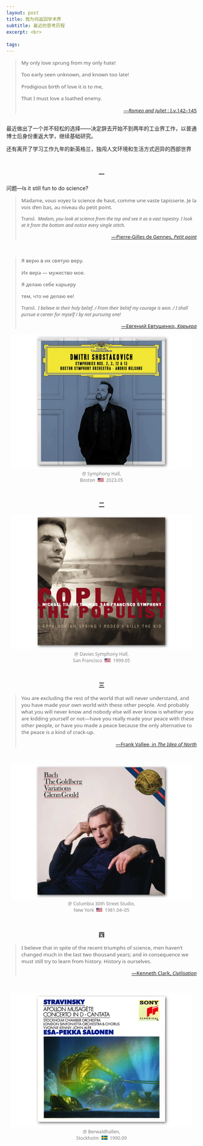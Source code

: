 ```yaml
---
layout: post
title: 我为何返回学术界
subtitle: 最近的思考历程
excerpt: <br>

tags: 
---
```

><p style="margin-bottom: 0.25em; font-size:.96em; font-family: Noto Sans; margin-left: 1em; text-indent:-1em">
>My only love sprung from my only hate! </p>
><p style="margin-bottom: 0.25em; font-size:.96em; font-family: Noto Sans; margin-left: 1em; text-indent:-1em">
>Too early seen unknown, and known too late! </p>
><p style="margin-bottom: 0.25em; font-size:.96em; font-family: Noto Sans; margin-left: 1em; text-indent:-1em">
>Prodigious birth of love it is to me, </p>
><p style="font-size:.96em; font-family: Noto Sans; margin-left: 1em; text-indent:-1em">
>That I must love a loathed enemy. </p>
><p align="right" style="font-size:0.95em; font-family: Noto Sans"> 
>	<a href="https://en.wikisource.org/wiki/Romeo_and_Juliet_(1917)_Yale/Text/Act_I">—<i>Romeo and Juliet</i> : I.v.142–145</a> </p>

<p style="margin-bottom:2em"> </p>

最近做出了一个并不轻松的选择——决定辞去开始不到两年的工业界工作，以普通博士后身份重返大学，继续基础研究。

还有离开了学习工作九年的新英格兰，独闯人文环境和生活方式迥异的西部世界

<br>


<p style="text-align:center; font-size:1.1em"> <b>一</b> </p>


问题—Is it still fun to do science?

> <p style="font-size:.96em; font-family: Noto Sans">
> Madame, vous voyez la science de haut, comme une vaste tapisserie. Je la vois d’en bas, au niveau du petit point.</p> 
>
><p style="font-size:.87em; font-family: Noto Sans"> Transl.&nbsp; <i> Madam, you look at science from the top and see it as a vast tapestry. I look at it from the bottom and notice every single stitch. </i> </p>
><p align="right" style="font-size:0.95em; font-family: Noto Sans"> <a href="https://archive.org/details/petitpoint0000genn/page/7/mode/2up">—Pierre-Gilles de Gennes, <nobr> <i>Petit point</i> </nobr> </a> </p>


<br>


><p style="margin-bottom: 0.0em; font-size:.96em; font-family: Noto Sans">
>Я верю в их святую веру. </p>
><p style="margin-bottom: 0.0em; font-size:.96em; font-family: Noto Sans">
>Их вера — мужество мое. </p>
><p style="margin-bottom: 0.0em; font-size:.96em; font-family: Noto Sans">
>Я делаю себе карьеру </p>
><p style="font-size:.95em; font-family: Noto Sans">
>тем, что не делаю ее!</p>
>
><p style="font-size:.87em; font-family: Noto Sans">Transl.&nbsp; <i>I believe in their holy belief. / From their belief my courage is won. / I shall pursue a career for myself / by not pursuing one! </i> </p>
>
><p align="right" style="font-size:0.95em; font-family: Noto Sans"> <a href="https://www.culture.ru/poems/26258/karera"> —Евгений Евтушенко, <i>Карьера</i> </a> </p>

<p style="text-align:center; color:grey; font-family: Noto Sans; font-size:0.87em">
<a href="https://www.youtube.com/watch?v=calemtvodLw&list=OLAK5uy_kQ1vMccLzLlL2b2OZ4smPEzK-IJUmQVNA&index=15&t=580s"> <img src="/assets/img/albums/nelsons-shostakovich13.png" width="480"> </a> <br>
@ Symphony Hall, <br>
Boston &nbsp;<img src="/assets/img/flags/us.png" height="10.5" width="16"/>&nbsp; 2023.05 
</p>

<br>


<p style="text-align:center; font-size:1.1em"> <b>二</b> </p>

<p style="text-align:center; color:grey; font-family: Noto Sans; font-size:0.87em">
<a href="https://www.youtube.com/watch?v=XiMI0c41ycM&list=OLAK5uy_n8t9nTdBqatT-J9YEFmowe91wjeksT-Ps&index=2&t=1129s"> <img src="/assets/img/albums/tilson-thomas-copland-appalachian.png" width="480"> </a> <br>
@ Davies Symphony Hall, <br>
San Francisco &nbsp;<img src="/assets/img/flags/us.png" height="10.5" width="16"/>&nbsp; 1999.05 
</p>

<br>


<p style="text-align:center; font-size:1.1em"> <b>三</b> </p>

> <p style="font-size:.96em; font-family: Noto Sans">
> You are excluding the rest of the world that will never understand, and you have made your own world with these other people. And probably what you will never know and nobody else will ever know is whether you are kidding yourself or not—have you really made your peace with these other people, or have you made a peace because the only alternative to the peace is a kind of crack-up. </p>
><p align="right" style="font-size:0.95em; font-family: Noto Sans"> 
>	<a href="https://youtu.be/Tsux27kMwjc?si=bxwP5gckIj9zBO_5&t=1336">—Frank Vallee, in <nobr> <i>The Idea of North</i> </nobr> </a> </p>

<br>


<p style="text-align:center; font-family: Noto Sans; color:grey; font-size:0.87em">
<a href="https://www.youtube.com/watch?v=E0Ytqf2zXWc&list=OLAK5uy_loP8ByqcmsH-7hLj9q2cXnEcB1Y19gHo4&index=26">
<img src="/assets/img/albums/gould-goldberg81.png" width="480"> </a> <br>
@ Columbia 30th Street Studio, <br>
New York &nbsp;<img src="/assets/img/flags/us.png" height="10.5" width="16"/>&nbsp; 1981.04–05
</p>


<br>


<p style="text-align:center; font-size:1.1em"> <b>四</b> </p>

> <p style="font-size:.96em; font-family: Noto Sans">
> I believe that in spite of the recent triumphs of science, men haven’t changed much in the last two thousand years; and in consequence we must still try to learn from history. History is ourselves. </p>
><p align="right" style="font-size:0.95em; font-family: Noto Sans"> 
>	<a href="https://youtu.be/Mt-vqdgvsoo?si=qBnprXmCylsBLdIm&t=35">—Kenneth Clark, <nobr> <i>Civilisation</i> </nobr> </a> </p>

<br>

<p style="text-align:center; font-family: Noto Sans; color:grey; font-size:0.87em">
<a href="https://www.youtube.com/watch?v=ajMWZjKovE0&list=OLAK5uy_k6SLP9aSQCU2K4tb2v73C5dRdw0zRgKtY&index=121">
<img src="/assets/img/albums/salonen-stravinsky-apollo.png" width="480"> </a> <br>
@ Berwaldhallen, <br>
Stockholm &nbsp;<img src="/assets/img/flags/sv.png" height="10.5" width="16"/>&nbsp; 1990.09
</p>


<br>







